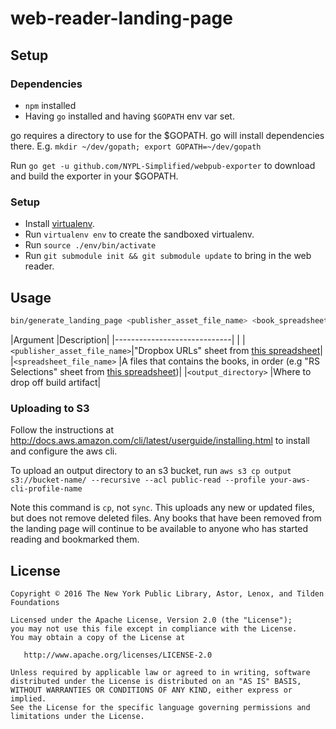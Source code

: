 # web-reader-landing-page

## Setup

### Dependencies

* `npm` installed
* Having `go` installed and having `$GOPATH` env var set.

go requires a directory to use for the $GOPATH. go will install dependencies there.
E.g. `mkdir ~/dev/gopath; export GOPATH=~/dev/gopath`

Run `go get -u github.com/NYPL-Simplified/webpub-exporter` to download and build the exporter in your $GOPATH.

### Setup

* Install [virtualenv](http://pythoncentral.io/how-to-install-virtualenv-python/).
* Run `virtualenv env` to create the sandboxed virtualenv.
* Run `source ./env/bin/activate`
* Run `git submodule init && git submodule update` to bring in the web reader.

## Usage

```bash
bin/generate_landing_page <publisher_asset_file_name> <book_spreadsheet> <output_directory>
```

|Argument                     |Description|
|-----------------------------|           |
|`<publisher_asset_file_name>`|"Dropbox URLs" sheet from [this spreadsheet](https://docs.google.com/spreadsheets/d/1TNykdmeY2zYOvWRcn46YBrF6ar31ZbLVzZANSoKASNk/edit?ts=58ece1d2#gid=1365026099)|
|`<spreadsheet_file_name>`    |A files that contains the books, in order (e.g "RS Selections" sheet from [this spreadsheet](https://docs.google.com/spreadsheets/d/1TNykdmeY2zYOvWRcn46YBrF6ar31ZbLVzZANSoKASNk/edit?ts=58ece1d2#gid=0))|
|`<output_directory>`         |Where to drop off build artifact|

### Uploading to S3

Follow the instructions at http://docs.aws.amazon.com/cli/latest/userguide/installing.html to install and configure the aws cli.

To upload an output directory to an s3 bucket, run
```aws s3 cp output s3://bucket-name/ --recursive --acl public-read --profile your-aws-cli-profile-name```

Note this command is `cp`, not `sync`. This uploads any new or updated files, but does not remove deleted files. Any books that have been removed from the landing page will continue to be available to anyone who has started reading and bookmarked them.

## License

```
Copyright © 2016 The New York Public Library, Astor, Lenox, and Tilden Foundations

Licensed under the Apache License, Version 2.0 (the "License");
you may not use this file except in compliance with the License.
You may obtain a copy of the License at

   http://www.apache.org/licenses/LICENSE-2.0

Unless required by applicable law or agreed to in writing, software
distributed under the License is distributed on an "AS IS" BASIS,
WITHOUT WARRANTIES OR CONDITIONS OF ANY KIND, either express or implied.
See the License for the specific language governing permissions and
limitations under the License.
```
